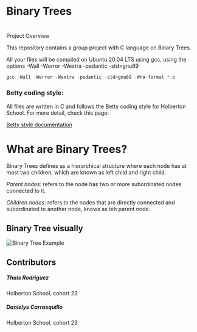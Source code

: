 # Binary Trees

#
Project Overview

This repository contains a group project with C language on Binary Trees. 


All your files will be compiled on Ubuntu 20.04 LTS using gcc, using the options -Wall -Werror -Wextra -pedantic -std=gnu89

```c
gcc -Wall -Werror -Wextra -pedantic -std=gnu89 -Wno-format *.c
```

### Betty coding style:

All files are written in C and follows the Betty coding style for Holberton School. For more detail, check this page:


[Betty style documentation](https://github.com/holbertonschool/Betty/wiki)

# What are Binary Trees?

Binary Trees defines as a hierarchical structure where each node has at most two children, which are known as left child and right child.

*Parent nodes:* refers to the node has two or more subordinated nodes connected to it.

*Children nodes:* refers to the nodes that are directly connected and subordinated to another node, knows as teh parent node. 

## Binary Tree visually

![Binary Tree Example](./WhatsApp%20Image%202024-04-01%20at%206.49.57%20PM.jpeg)

## Contributors
##### Thais Rodriguez
Holberton School, cohort 23
##### Danielys Carrasquillo
Holberton School, cohort 23

